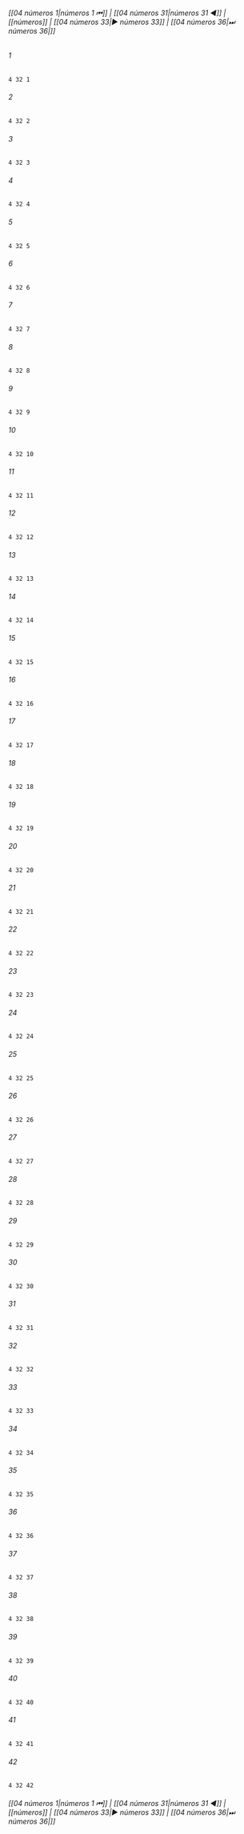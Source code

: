 
###### [[04 números 1|números 1 ⏮]] | [[04 números 31|números 31 ◀]] | [[números]] | [[04 números 33|▶ números 33]] | [[04 números 36|⏭ números 36|]]

###### 1
``` verse
4 32 1 
```
###### 2
``` verse
4 32 2 
```
###### 3
``` verse
4 32 3 
```
###### 4
``` verse
4 32 4 
```
###### 5
``` verse
4 32 5 
```
###### 6
``` verse
4 32 6 
```
###### 7
``` verse
4 32 7 
```
###### 8
``` verse
4 32 8 
```
###### 9
``` verse
4 32 9 
```
###### 10
``` verse
4 32 10 
```
###### 11
``` verse
4 32 11 
```
###### 12
``` verse
4 32 12 
```
###### 13
``` verse
4 32 13 
```
###### 14
``` verse
4 32 14 
```
###### 15
``` verse
4 32 15 
```
###### 16
``` verse
4 32 16 
```
###### 17
``` verse
4 32 17 
```
###### 18
``` verse
4 32 18 
```
###### 19
``` verse
4 32 19 
```
###### 20
``` verse
4 32 20 
```
###### 21
``` verse
4 32 21 
```
###### 22
``` verse
4 32 22 
```
###### 23
``` verse
4 32 23 
```
###### 24
``` verse
4 32 24 
```
###### 25
``` verse
4 32 25 
```
###### 26
``` verse
4 32 26 
```
###### 27
``` verse
4 32 27 
```
###### 28
``` verse
4 32 28 
```
###### 29
``` verse
4 32 29 
```
###### 30
``` verse
4 32 30 
```
###### 31
``` verse
4 32 31 
```
###### 32
``` verse
4 32 32 
```
###### 33
``` verse
4 32 33 
```
###### 34
``` verse
4 32 34 
```
###### 35
``` verse
4 32 35 
```
###### 36
``` verse
4 32 36 
```
###### 37
``` verse
4 32 37 
```
###### 38
``` verse
4 32 38 
```
###### 39
``` verse
4 32 39 
```
###### 40
``` verse
4 32 40 
```
###### 41
``` verse
4 32 41 
```
###### 42
``` verse
4 32 42 
```

###### [[04 números 1|números 1 ⏮]] | [[04 números 31|números 31 ◀]] | [[números]] | [[04 números 33|▶ números 33]] | [[04 números 36|⏭ números 36|]]

